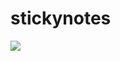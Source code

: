 # stickynotes

<img src = "https://drive.google.com/file/d/1DGMMNI-LYx9HAKblF84HKEKxzZrM4pdJ/view?usp=sharing" />
